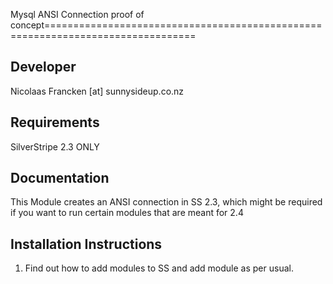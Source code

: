 Mysql ANSI Connection
proof of concept================================================================================

Developer
-----------------------------------------------
Nicolaas Francken [at] sunnysideup.co.nz

Requirements
-----------------------------------------------
SilverStripe 2.3 ONLY

Documentation
-----------------------------------------------
This Module creates an ANSI connection in
SS 2.3, which might be required if
you want to run certain modules that are
meant for 2.4

Installation Instructions
-----------------------------------------------
1. Find out how to add modules to SS and add module as per usual.

